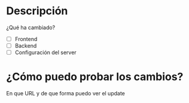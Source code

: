 # Descripción
¿Qué ha cambiado?

- [ ] Frontend
- [ ] Backend
- [ ] Configuración del server

# ¿Cómo puedo probar los cambios?
En que URL y de que forma puedo ver el update 
